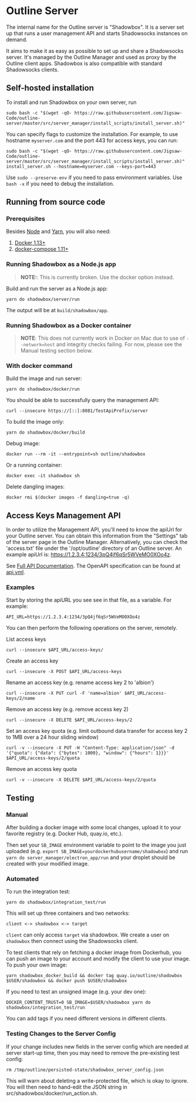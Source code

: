 # Outline Server

The internal name for the Outline server is "Shadowbox". It is a server set up
that runs a user management API and starts Shadowsocks instances on demand.

It aims to make it as easy as possible to set up and share a Shadowsocks
server. It's managed by the Outline Manager and used as proxy by the Outline
client apps. Shadowbox is also compatible with standard Shadowsocks clients.

## Self-hosted installation

To install and run Shadowbox on your own server, run
```
sudo bash -c "$(wget -qO- https://raw.githubusercontent.com/Jigsaw-Code/outline-server/master/src/server_manager/install_scripts/install_server.sh)"
```

You can specify flags to customize the installation. For example, to use hostname `myserver.com` and the port 443 for access keys, you can run:
```
sudo bash -c "$(wget -qO- https://raw.githubusercontent.com/Jigsaw-Code/outline-server/master/src/server_manager/install_scripts/install_server.sh)" install_server.sh --hostname=myserver.com --keys-port=443
```

Use `sudo --preserve-env` if you need to pass environment variables. Use `bash -x` if you need to debug the installation.

## Running from source code

### Prerequisites

Besides [Node](https://nodejs.org/en/download/) and [Yarn](https://yarnpkg.com/en/docs/install), you will also need:

1. [Docker 1.13+](https://docs.docker.com/engine/installation/)
1. [docker-compose 1.11+](https://docs.docker.com/compose/install/)

### Running Shadowbox as a Node.js app

> **NOTE:**: This is currently broken. Use the docker option instead.

Build and run the server as a Node.js app:
```
yarn do shadowbox/server/run
```
The output will be at `build/shadowbox/app`.

### Running Shadowbox as a Docker container

> **NOTE**: This does not currently work in Docker on Mac due to use of
`--network=host` and integrity checks failing. For now, please see the Manual
testing section below.

### With docker command

Build the image and run server:
```
yarn do shadowbox/docker/run
```

You should be able to successfully query the management API:
```
curl --insecure https://[::]:8081/TestApiPrefix/server
```

To build the image only:
```
yarn do shadowbox/docker/build
```

Debug image:
```
docker run --rm -it --entrypoint=sh outline/shadowbox
```

Or a running container:
```
docker exec -it shadowbox sh
```

Delete dangling images:
```
docker rmi $(docker images -f dangling=true -q)
```

## Access Keys Management API

In order to utilize the Management API, you'll need to know the apiUrl for your Outline server.
You can obtain this information from the "Settings" tab of the server page in the Outline Manager.
Alternatively, you can check the 'access.txt' file under the '/opt/outline' directory of an Outline server. An example apiUrl is: https://1.2.3.4:1234/3pQ4jf6qSr5WVeMO0XOo4z.

See [Full API Documentation](https://redocly.github.io/redoc/?url=https://raw.githubusercontent.com/Jigsaw-Code/outline-server/master/src/shadowbox/server/api.yml).
The OpenAPI specification can be found at [api.yml](./api.yml).

### Examples

Start by storing the apiURL you see see in that file, as a variable. For example:
```
API_URL=https://1.2.3.4:1234/3pQ4jf6qSr5WVeMO0XOo4z
```

You can then perform the following operations on the server, remotely.

List access keys
```
curl --insecure $API_URL/access-keys/
```

Create an access key
```
curl --insecure -X POST $API_URL/access-keys
```

Rename an access key
(e.g. rename access key 2 to 'albion')
```
curl --insecure -X PUT curl -F 'name=albion' $API_URL/access-keys/2/name
```

Remove an access key
(e.g. remove access key 2)
```
curl --insecure -X DELETE $API_URL/access-keys/2
```

Set an access key quota
(e.g. limit outbound data transfer for access key 2 to 1MB over a 24 hour sliding window)
```
curl -v --insecure -X PUT -H "Content-Type: application/json" -d '{"quota": {"data": {"bytes": 1000}, "window": {"hours": 1}}}' $API_URL/access-keys/2/quota
```

Remove an access key quota
```
curl -v --insecure -X DELETE $API_URL/access-keys/2/quota
```

## Testing

### Manual

After building a docker image with some local changes,
upload it to your favorite registry
(e.g. Docker Hub, quay.io, etc.).

Then set your `SB_IMAGE` environment variable to point to the image you just
uploaded (e.g. `export SB_IMAGE=yourdockerhubusername/shadowbox`) and
run `yarn do server_manager/electron_app/run` and your droplet should be created with your
modified image.

### Automated

To run the integration test:
```
yarn do shadowbox/integration_test/run
```

This will set up three containers and two networks:
```
client <-> shadowbox <-> target
```

`client` can only access `target` via shadowbox. We create a user on `shadowbox` then connect using the Shadowsocks client.

To test clients that rely on fetching a docker image from Dockerhub, you can push an image to your account and modify the
client to use your image. To push your own image:
```
yarn shadowbox_docker_build && docker tag quay.io/outline/shadowbox $USER/shadowbox && docker push $USER/shadowbox
```

If you need to test an unsigned image (e.g. your dev one):
```
DOCKER_CONTENT_TRUST=0 SB_IMAGE=$USER/shadowbox yarn do shadowbox/integration_test/run
```

You can add tags if you need different versions in different clients.

### Testing Changes to the Server Config

If your change includes new fields in the server config which are needed at server
start-up time, then you may need to remove the pre-existing test config:

```
rm /tmp/outline/persisted-state/shadowbox_server_config.json
```

This will warn about deleting a write-protected file, which is okay to ignore.  You will then need to hand-edit the JSON string in src/shadowbox/docker/run_action.sh.
